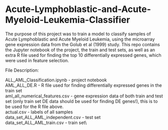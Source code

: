 # Acute-Lymphoblastic-and-Acute-Myeloid-Leukemia-Classifier
The purpose of this project was to train a model to classify samples of Acute Lymphoblastic and Acute Myeloid Leukemia, using the microarray gene expression data from the Golub et al (1999) study. This repo contains the Jupyter notebook of the project, the train and test sets, as well as an extra R file used for finding the top 10 differentially expressed genes, which were used in feature selection.

File Description:

ALL_AML_Classification.ipynb - project notebook\
AML_ALL_DE.R - R file used for finding differentially expressed genes in the train set\
aml_all_numerical_features.csv - gene expression data of both train and test set (only train set DE data should be used for finding DE genes!), this is to be used for the R file above.\
actual.csv - labels of all samples\
data_set_ALL_AML_independent.csv - test set\
data_set_ALL_AML_train.csv - train set\

